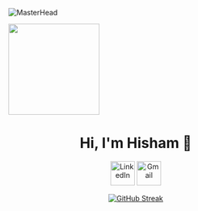 ![MasterHead](https://user-images.githubusercontent.com/74038190/225813708-98b745f2-7d22-48cf-9150-083f1b00d6c9.gif)

<img height="180em" src="https://media.giphy.com/media/3ornk57KwDXf81rjWM/giphy.gif">
<p>
  <h1 align="center">Hi, I'm Hisham 👋</h1>
<p align="center">
  <a href="https://www.linkedin.com/in/hisham-abdalla-/">
    <img alt="LinkedIn" title="LinkedIn" height="48" width="48" src="https://cdn.simpleicons.org/linkedin"></a>
  <a href="mailto:hishvmabdalla@gmail.com">
  <img alt="Gmail" title="Gmail" height="48" width="48" src="https://cdn.simpleicons.org/gmail">
  </a>
</p>
<p align="center">
<a href="https://git.io/streak-stats"><img src="https://streak-stats.demolab.com?user=hishamabdalla&theme=github-dark-blue&card_width=488&hide_total_contributions=true&hide_longest_streak=true" alt="GitHub Streak" /></a>
